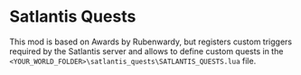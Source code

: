 # Satlantis Quests

This mod is based on Awards by Rubenwardy, but registers custom triggers required by the Satlantis server and allows to define custom quests in the `<YOUR_WORLD_FOLDER>\satlantis_quests\SATLANTIS_QUESTS.lua` file.